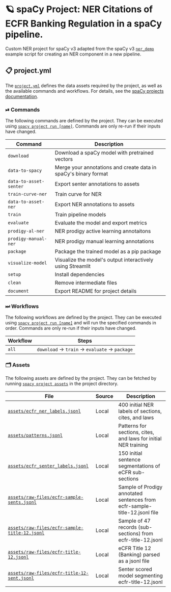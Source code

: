 <!-- SPACY PROJECT: AUTO-GENERATED DOCS START (do not remove) -->

# 🪐 spaCy Project: NER Citations of ECFR Banking Regulation in a spaCy pipeline.

Custom NER project for spaCy v3 adapted from the spaCy v3 [`ner_demo`](https://github.com/explosion/projects/tree/9d5fce5f95ddf5f35c3370b2074b25e995525f51/pipelines/ner_demo) example script for creating an NER component in a new pipeline.

## 📋 project.yml

The [`project.yml`](project.yml) defines the data assets required by the
project, as well as the available commands and workflows. For details, see the
[spaCy projects documentation](https://spacy.io/usage/projects).

### ⏯ Commands

The following commands are defined by the project. They
can be executed using [`spacy project run [name]`](https://spacy.io/api/cli#project-run).
Commands are only re-run if their inputs have changed.

| Command | Description |
| --- | --- |
| `download` | Download a spaCy model with pretrained vectors |
| `data-to-spacy` | Merge your annotations and create data in spaCy's binary format |
| `data-to-asset-senter` | Export senter annotations to assets |
| `train-curve-ner` | Train curve for NER |
| `data-to-asset-ner` | Export NER annotations to assets |
| `train` | Train pipeline models |
| `evaluate` | Evaluate the model and export metrics |
| `prodigy-al-ner` | NER prodigy active learning annotaitons |
| `prodigy-manual-ner` | NER prodigy manual learning annotations |
| `package` | Package the trained model as a pip package |
| `visualize-model` | Visualize the model's output interactively using Streamlit |
| `setup` | Install dependencies |
| `clean` | Remove intermediate files |
| `document` | Export README for project details |

### ⏭ Workflows

The following workflows are defined by the project. They
can be executed using [`spacy project run [name]`](https://spacy.io/api/cli#project-run)
and will run the specified commands in order. Commands are only re-run if their
inputs have changed.

| Workflow | Steps |
| --- | --- |
| `all` | `download` &rarr; `train` &rarr; `evaluate` &rarr; `package` |

### 🗂 Assets

The following assets are defined by the project. They can
be fetched by running [`spacy project assets`](https://spacy.io/api/cli#project-assets)
in the project directory.

| File | Source | Description |
| --- | --- | --- |
| [`assets/ecfr_ner_labels.jsonl`](assets/ecfr_ner_labels.jsonl) | Local | 400 initial NER labels of sections, cites, and laws |
| [`assets/patterns.jsonl`](assets/patterns.jsonl) | Local | Patterns for sections, cites, and laws for initial NER training |
| [`assets/ecfr_senter_labels.jsonl`](assets/ecfr_senter_labels.jsonl) | Local | 150 initial sentence segmentations of eCFR sub-sections |
| [`assets/raw-files/ecfr-sample-sents.jsonl`](assets/raw-files/ecfr-sample-sents.jsonl) | Local | Sample of Prodigy annotated sentences from ecfr-sample-title-12.jsonl file |
| [`assets/raw-files/ecfr-sample-title-12.jsonl`](assets/raw-files/ecfr-sample-title-12.jsonl) | Local | Sample of 47 records (sub-sections) from ecfr-title-12.jsonl |
| [`assets/raw-files/ecfr-title-12.jsonl`](assets/raw-files/ecfr-title-12.jsonl) | Local | eCFR Title 12 (Banking) parsed as a jsonl file |
| [`assets/raw-files/ecfr-title-12-sent.jsonl`](assets/raw-files/ecfr-title-12-sent.jsonl) | Local | Senter scored model segmenting ecfr-title-12.jsonl |

<!-- SPACY PROJECT: AUTO-GENERATED DOCS END (do not remove) -->
